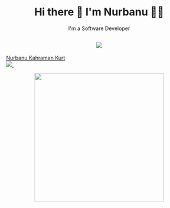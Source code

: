 <h1 align='center'>
  Hi there 👋 I'm Nurbanu 👩‍💻
</h1>

<p align='center'>
  I'm a Software Developer
</p>


<h2 align="center">
    <img src="https://skillicons.dev/icons?i=kotlin,java,firebase,github,visualstudio,vscode,androidstudio,c#" />
  </a>
</h2>

<p align='center'>

<div class="badge-base LI-profile-badge" data-locale="tr_TR" data-size="large" data-theme="dark" data-type="HORIZONTAL" data-vanity="nurbanukahraman" data-version="v1"><a class="badge-base__link LI-simple-link" href="https://tr.linkedin.com/in/nurbanukahraman?trk=profile-badge">Nurbanu Kahraman Kurt</a></div>
              
  
  <a href="https://www.linkedin.com/in/nurbanukahraman/">
    <img src="https://img.shields.io/badge/linkedin-%230077B5.svg?&style=for-the-badge&logo=linkedin&logoColor=white" />
  </a>&nbsp;&nbsp;
&nbsp;&nbsp;
  
</p>

<p align='center'>
  <a href="#"><img src="https://github-readme-stats.vercel.app/api/top-langs/?username=nkahraman&show_icons=true&count_private=true&theme=dark" width="350"></a>
</p>




